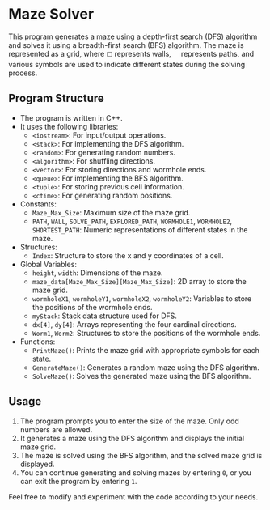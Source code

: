 # Maze Solver

This program generates a maze using a depth-first search (DFS) algorithm and solves it using a breadth-first search (BFS) algorithm. The maze is represented as a grid, where `⬜️` represents walls, `　` represents paths, and various symbols are used to indicate different states during the solving process.

## Program Structure

- The program is written in C++.
- It uses the following libraries:
    - `<iostream>`: For input/output operations.
    - `<stack>`: For implementing the DFS algorithm.
    - `<random>`: For generating random numbers.
    - `<algorithm>`: For shuffling directions.
    - `<vector>`: For storing directions and wormhole ends.
    - `<queue>`: For implementing the BFS algorithm.
    - `<tuple>`: For storing previous cell information.
    - `<ctime>`: For generating random positions.
- Constants:
    - `Maze_Max_Size`: Maximum size of the maze grid.
    - `PATH`, `WALL`, `SOLVE_PATH`, `EXPLORED_PATH`, `WORMHOLE1`, `WORMHOLE2`, `SHORTEST_PATH`: Numeric representations of different states in the maze.
- Structures:
    - `Index`: Structure to store the x and y coordinates of a cell.
- Global Variables:
    - `height`, `width`: Dimensions of the maze.
    - `maze_data[Maze_Max_Size][Maze_Max_Size]`: 2D array to store the maze grid.
    - `wormholeX1`, `wormholeY1`, `wormholeX2`, `wormholeY2`: Variables to store the positions of the wormhole ends.
    - `myStack`: Stack data structure used for DFS.
    - `dx[4]`, `dy[4]`: Arrays representing the four cardinal directions.
    - `Worm1`, `Worm2`: Structures to store the positions of the wormhole ends.
- Functions:
    - `PrintMaze()`: Prints the maze grid with appropriate symbols for each state.
    - `GenerateMaze()`: Generates a random maze using the DFS algorithm.
    - `SolveMaze()`: Solves the generated maze using the BFS algorithm.

## Usage

1. The program prompts you to enter the size of the maze. Only odd numbers are allowed.
2. It generates a maze using the DFS algorithm and displays the initial maze grid.
3. The maze is solved using the BFS algorithm, and the solved maze grid is displayed.
4. You can continue generating and solving mazes by entering `0`, or you can exit the program by entering `1`.

Feel free to modify and experiment with the code according to your needs.
